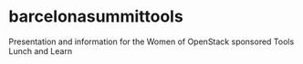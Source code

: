 # barcelonasummittools
Presentation and information for the Women of OpenStack sponsored Tools Lunch and Learn
